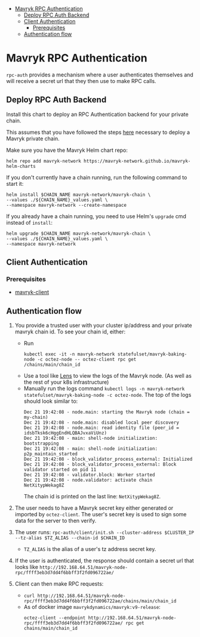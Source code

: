 - [Mavryk RPC Authentication](#mavryk-rpc-authentication)
  - [Deploy RPC Auth Backend](#deploy-rpc-auth-backend)
  - [Client Authentication](#client-authentication)
    - [Prerequisites](#prerequisites)
  - [Authentication flow](#authentication-flow)

# Mavryk RPC Authentication

`rpc-auth` provides a mechanism where a user authenticates themselves and will receive a secret url that they then use to make RPC calls.

## Deploy RPC Auth Backend

Install this chart to deploy an RPC Authentication backend for your private chain.

This assumes that you have followed the steps [here](../README.md) necessary to deploy a Mavryk private chain.

Make sure you have the Mavryk Helm chart repo:

```shell
helm repo add mavryk-network https://mavryk-network.github.io/mavryk-helm-charts
```

If you don't currently have a chain running, run the following command to start it:

```shell
helm install $CHAIN_NAME mavryk-network/mavryk-chain \
--values ./${CHAIN_NAME}_values.yaml \
--namespace mavryk-network --create-namespace
```

If you already have a chain running, you need to use Helm's `upgrade` cmd instead of `install`:

```shell
helm upgrade $CHAIN_NAME mavryk-network/mavryk-chain \
--values ./${CHAIN_NAME}_values.yaml \
--namespace mavryk-network
```

## Client Authentication

### Prerequisites

- [mavryk-client](https://assets.tqtezos.com/docs/setup/1-mavryk-client/)

## Authentication flow

1. You provide a trusted user with your cluster ip/address and your private mavryk chain id.
   To see your chain id, either:

   - Run
     ```shell
     kubectl exec -it -n mavryk-network statefulset/mavryk-baking-node -c octez-node -- octez-client rpc get /chains/main/chain_id
     ```
   - Use a tool like [Lens](https://k8slens.dev/) to view the logs of the Mavryk node. (As well as the rest of your k8s infrastructure)
   - Manually run the logs command `kubectl logs -n mavryk-network statefulset/mavryk-baking-node -c octez-node`. The top of the logs should look similar to:
     ```
     Dec 21 19:42:08 - node.main: starting the Mavryk node (chain = my-chain)
     Dec 21 19:42:08 - node.main: disabled local peer discovery
     Dec 21 19:42:08 - node.main: read identity file (peer_id = idsbTksk6cHggEndHLQBAJvxaViUnz)
     Dec 21 19:42:08 - main: shell-node initialization: bootstrapping
     Dec 21 19:42:08 - main: shell-node initialization: p2p_maintain_started
     Dec 21 19:42:08 - block_validator_process_external: Initialized
     Dec 21 19:42:08 - block_validator_process_external: Block validator started on pid 11
     Dec 21 19:42:08 - validator.block: Worker started
     Dec 21 19:42:08 - node.validator: activate chain NetXitypWekag8Z
     ```
     The chain id is printed on the last line: `NetXitypWekag8Z`.

2. The user needs to have a Mavryk secret key either generated or imported by `octez-client`. The user's secret key is used to sign some data for the server to then verify.

3. The user runs: `rpc-auth/client/init.sh --cluster-address $CLUSTER_IP --tz-alias $TZ_ALIAS --chain-id $CHAIN_ID`

   - `TZ_ALIAS` is the alias of a user's tz address secret key.

4. If the user is authenticated, the response should contain a secret url that looks like `http://192.168.64.51/mavryk-node-rpc/ffff3eb3d7dd4f6bbff3f2fd096722ae/`

5. Client can then make RPC requests:
   - `curl http://192.168.64.51/mavryk-node-rpc/ffff3eb3d7dd4f6bbff3f2fd096722ae/chains/main/chain_id`
   - As of docker image `mavrykdynamics/mavryk:v9-release`:
     ```shell
     octez-client --endpoint http://192.168.64.51/mavryk-node-rpc/ffff3eb3d7dd4f6bbff3f2fd096722ae/ rpc get chains/main/chain_id
     ```
